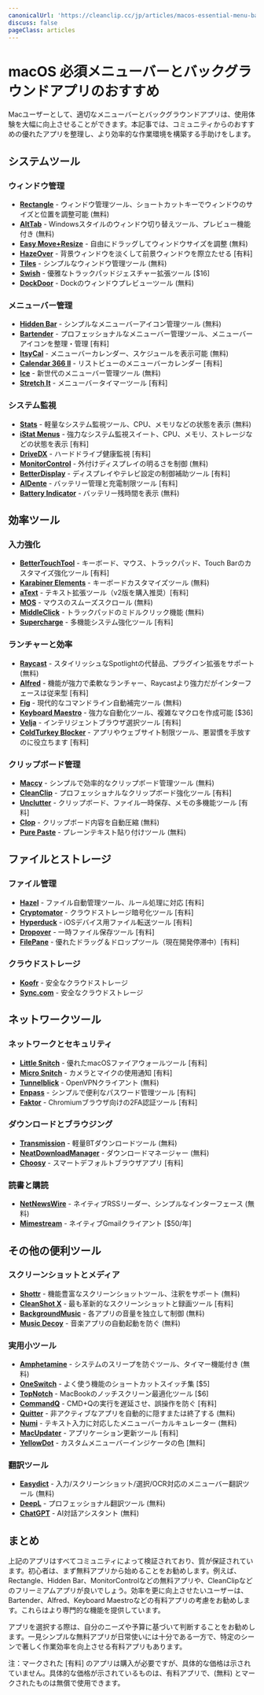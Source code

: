 ```yaml
---
canonicalUrl: 'https://cleanclip.cc/jp/articles/macos-essential-menu-bar-and-background-apps'
discuss: false
pageClass: articles
---
```


# macOS 必須メニューバーとバックグラウンドアプリのおすすめ

Macユーザーとして、適切なメニューバーとバックグラウンドアプリは、使用体験を大幅に向上させることができます。本記事では、コミュニティからのおすすめの優れたアプリを整理し、より効率的な作業環境を構築する手助けをします。

## システムツール

### ウィンドウ管理
- [**Rectangle**](https://rectangleapp.com/) - ウィンドウ管理ツール、ショートカットキーでウィンドウのサイズと位置を調整可能 (無料)
- [**AltTab**](https://alt-tab-macos.netlify.app/) - Windowsスタイルのウィンドウ切り替えツール、プレビュー機能付き (無料)
- [**Easy Move+Resize**](https://github.com/dmarcotte/easy-move-resize) - 自由にドラッグしてウィンドウサイズを調整 (無料)
- [**HazeOver**](https://hazeover.com/) - 背景ウィンドウを淡くして前景ウィンドウを際立たせる [有料]
- [**Tiles**](https://freemacsoft.net/tiles/) - シンプルなウィンドウ管理ツール (無料)
- [**Swish**](https://highlyopinionated.co/swish/) - 優雅なトラックパッドジェスチャー拡張ツール [$16]
- [**DockDoor**](https://github.com/ejbills/DockDoor) - Dockのウィンドウプレビューツール (無料)

### メニューバー管理
- [**Hidden Bar**](https://github.com/dwarvesf/hidden) - シンプルなメニューバーアイコン管理ツール (無料)
- [**Bartender**](https://www.macbartender.com/) - プロフェッショナルなメニューバー管理ツール、メニューバーアイコンを整理・管理 [有料]
- [**ItsyCal**](https://www.mowglii.com/itsycal/) - メニューバーカレンダー、スケジュールを表示可能 (無料)
- [**Calendar 366 II**](https://nspektor.com/calendar366/mac) - リストビューのメニューバーカレンダー [有料]
- [**Ice**](https://github.com/jordanbaird/Ice) - 新世代のメニューバー管理ツール (無料)
- [**Stretch It**](https://apps.apple.com/ch/app/stretch-it-easy-gesture-timer/id6670762193?l=en-GB&mt=12) - メニューバータイマーツール [有料]

### システム監視
- [**Stats**](https://github.com/exelban/stats) - 軽量なシステム監視ツール、CPU、メモリなどの状態を表示 (無料)
- [**iStat Menus**](https://bjango.com/mac/istatmenus/) - 強力なシステム監視スイート、CPU、メモリ、ストレージなどの状態を表示 [有料]
- [**DriveDX**](https://binaryfruit.com/drivedx) - ハードドライブ健康監視 [有料]
- [**MonitorControl**](https://github.com/MonitorControl/MonitorControl) - 外付けディスプレイの明るさを制御 (無料)
- [**BetterDisplay**](https://github.com/waydabber/BetterDisplay) - ディスプレイやテレビ設定の制御補助ツール [有料]
- [**AlDente**](https://apphousekitchen.com/) - バッテリー管理と充電制限ツール [有料]
- [**Battery Indicator**](https://sindresorhus.com/battery-indicator) - バッテリー残時間を表示 (無料)

## 効率ツール

### 入力強化
- [**BetterTouchTool**](https://folivora.ai/) - キーボード、マウス、トラックパッド、Touch Barのカスタマイズ強化ツール [有料]
- [**Karabiner Elements**](https://karabiner-elements.pqrs.org/) - キーボードカスタマイズツール (無料)
- [**aText**](https://www.trankynam.com/atext/) - テキスト拡張ツール（v2版を購入推奨）[有料]
- [**MOS**](https://mos.caldis.me/) - マウスのスムーズスクロール (無料)
- [**MiddleClick**](https://github.com/artginzburg/MiddleClick-Sonoma) - トラックパッドのミドルクリック機能 (無料)
- [**Supercharge**](https://sindresorhus.com/supercharge) - 多機能システム強化ツール [有料]

### ランチャーと効率
- [**Raycast**](https://www.raycast.com/) - スタイリッシュなSpotlightの代替品、プラグイン拡張をサポート (無料)
- [**Alfred**](https://www.alfredapp.com/) - 機能が強力で柔軟なランチャー、Raycastより強力だがインターフェースは従来型 [有料]
- [**Fig**](https://fig.io/) - 現代的なコマンドライン自動補完ツール (無料)
- [**Keyboard Maestro**](https://www.keyboardmaestro.com/) - 強力な自動化ツール、複雑なマクロを作成可能 [$36]
- [**Velja**](https://sindresorhus.com/velja) - インテリジェントブラウザ選択ツール [有料]
- [**ColdTurkey Blocker**](https://getcoldturkey.com/) - アプリやウェブサイト制限ツール、悪習慣を手放すのに役立ちます [有料]

### クリップボード管理
- [**Maccy**](https://maccy.app/) - シンプルで効率的なクリップボード管理ツール (無料)
- [**CleanClip**](https://cleanclip.cc/) - プロフェッショナルなクリップボード強化ツール [有料]
- [**Unclutter**](https://unclutterapp.com/) - クリップボード、ファイル一時保存、メモの多機能ツール [有料]
- [**Clop**](https://lowtechguys.com/clop/) - クリップボード内容を自動圧縮 (無料)
- [**Pure Paste**](https://sindresorhus.com/pure-paste) - プレーンテキスト貼り付けツール (無料)

## ファイルとストレージ

### ファイル管理
- [**Hazel**](https://www.noodlesoft.com/) - ファイル自動管理ツール、ルール処理に対応 [有料]
- [**Cryptomator**](https://cryptomator.org/) - クラウドストレージ暗号化ツール [有料]
- [**Hyperduck**](https://sindresorhus.com/hyperduck) - iOSデバイス用ファイル転送ツール [有料]
- [**Dropover**](https://dropoverapp.com/) - 一時ファイル保存ツール [有料]
- [**FilePane**](https://mymixapps.com/filepane) - 優れたドラッグ＆ドロップツール（現在開発停滞中）[有料]

### クラウドストレージ
- [**Koofr**](https://koofr.eu/) - 安全なクラウドストレージ
- [**Sync.com**](https://www.sync.com/) - 安全なクラウドストレージ

## ネットワークツール

### ネットワークとセキュリティ
- [**Little Snitch**](https://www.obdev.at/products/littlesnitch/) - 優れたmacOSファイアウォールツール [有料]
- [**Micro Snitch**](https://www.obdev.at/products/microsnitch/) - カメラとマイクの使用通知 [有料]
- [**Tunnelblick**](https://tunnelblick.net/) - OpenVPNクライアント (無料)
- [**Enpass**](https://www.enpass.io/) - シンプルで便利なパスワード管理ツール [有料]
- [**Faktor**](https://getfaktor.com/) - Chromiumブラウザ向けの2FA認証ツール [有料]

### ダウンロードとブラウジング
- [**Transmission**](https://transmissionbt.com/) - 軽量BTダウンロードツール (無料)
- [**NeatDownloadManager**](https://www.neatdownloadmanager.com/) - ダウンロードマネージャー (無料)
- [**Choosy**](https://choosy.app/) - スマートデフォルトブラウザアプリ [有料]

### 読書と購読
- [**NetNewsWire**](https://netnewswire.com/) - ネイティブRSSリーダー、シンプルなインターフェース (無料)
- [**Mimestream**](https://mimestream.com/) - ネイティブGmailクライアント [$50/年]

## その他の便利ツール

### スクリーンショットとメディア
- [**Shottr**](https://shottr.cc/) - 機能豊富なスクリーンショットツール、注釈をサポート (無料)
- [**CleanShot X**](https://cleanshot.com/) - 最も革新的なスクリーンショットと録画ツール [有料]
- [**BackgroundMusic**](https://github.com/kyleneideck/BackgroundMusic) - 各アプリの音量を独立して制御 (無料)
- [**Music Decoy**](https://lowtechguys.com/musicdecoy/) - 音楽アプリの自動起動を防ぐ (無料)

### 実用小ツール
- [**Amphetamine**](https://apps.apple.com/us/app/amphetamine/id937984704) - システムのスリープを防ぐツール、タイマー機能付き (無料)
- [**OneSwitch**](https://fireball.studio/oneswitch) - よく使う機能のショートカットスイッチ集 [$5]
- [**TopNotch**](https://topnotch.app/) - MacBookのノッチスクリーン最適化ツール [$6]
- [**CommandQ**](https://commandqapp.com/) - CMD+Qの実行を遅延させ、誤操作を防ぐ [有料]
- [**Quitter**](https://marco.org/quitter) - 非アクティブなアプリを自動的に隠すまたは終了する (無料)
- [**Numi**](https://numi.app/) - テキスト入力に対応したメニューバーカルキュレーター (無料)
- [**MacUpdater**](https://www.corecode.io/macupdater/) - アプリケーション更新ツール [有料]
- [**YellowDot**](https://lowtechguys.com/yellowdot/) - カスタムメニューバーインジケータの色 [無料]

### 翻訳ツール
- [**Easydict**](https://github.com/tisfeng/Easydict) - 入力/スクリーンショット/選択/OCR対応のメニューバー翻訳ツール (無料)
- [**DeepL**](https://www.deepl.com/app/) - プロフェッショナル翻訳ツール (無料)
- [**ChatGPT**](https://chatgpt.com/) - AI対話アシスタント (無料)

## まとめ

上記のアプリはすべてコミュニティによって検証されており、質が保証されています。初心者は、まず無料アプリから始めることをお勧めします。例えば、Rectangle、Hidden Bar、MonitorControlなどの無料アプリや、CleanClipなどのフリーミアムアプリが良いでしょう。効率を更に向上させたいユーザーは、Bartender、Alfred、Keyboard Maestroなどの有料アプリの考慮をお勧めします。これらはより専門的な機能を提供しています。

アプリを選択する際は、自分のニーズや予算に基づいて判断することをお勧めします。一見シンプルな無料アプリが日常使いには十分である一方で、特定のシーンで著しく作業効率を向上させる有料アプリもあります。

注：マークされた [有料] のアプリは購入が必要ですが、具体的な価格は示されていません。具体的な価格が示されているものは、有料アプリで、(無料) とマークされたものは無償で使用できます。